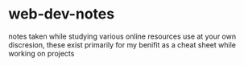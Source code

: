# web-dev-notes
notes taken while studying various online resources
use at your own discresion, these exist primarily for my benifit as a cheat sheet while working on projects
